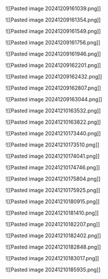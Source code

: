 ![[Pasted image 20241209161039.png]]


![[Pasted image 20241209161354.png]]

  ![[Pasted image 20241209161549.png]]


![[Pasted image 20241209161756.png]]

 ![[Pasted image 20241209161946.png]]


![[Pasted image 20241209162201.png]]

 ![[Pasted image 20241209162432.png]]

![[Pasted image 20241209162807.png]]

![[Pasted image 20241209163044.png]]





![[Pasted image 20241210163532.png]]


![[Pasted image 20241210163822.png]]



![[Pasted image 20241210173440.png]]


![[Pasted image 20241210173510.png]]


![[Pasted image 20241210174041.png]]



![[Pasted image 20241210174746.png]]



![[Pasted image 20241210175804.png]]


![[Pasted image 20241210175925.png]]




![[Pasted image 20241210180915.png]]


![[Pasted image 20241210181410.png]]



![[Pasted image 20241210182207.png]]



![[Pasted image 20241210182402.png]]


![[Pasted image 20241210182848.png]]


![[Pasted image 20241210183017.png]]



![[Pasted image 20241210185935.png]]